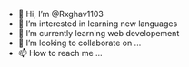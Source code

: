 - 👋 Hi, I’m @Rxghav1103
- 👀 I’m interested in learning new languages
- 🌱 I’m currently learning web developement
- 💞️ I’m looking to collaborate on ...
- 📫 How to reach me ...

<!---
Rxghav1103/Rxghav1103 is a ✨ special ✨ repository because its `README.md` (this file) appears on your GitHub profile.
You can click the Preview link to take a look at your changes.
--->
